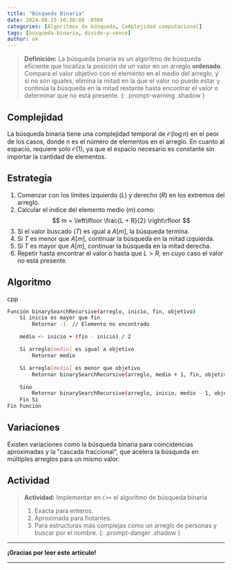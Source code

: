 ```yaml
---
title: "Búsqueda Binaria"
date: 2024-08-15 10:30:00 -0500
categories: [Algoritmos de búsqueda, Complejidad computacional]
tags: [búsqueda-binaria, divide-y-vence]
author: ok
---
```


> **Definición:** La búsqueda binaria es un algoritmo de búsqueda eficiente que localiza la posición de un valor en un arreglo **ordenado**. Compara el valor objetivo con el elemento en el medio del arreglo, y si no son iguales, elimina la mitad en la que el valor no puede estar y continúa la búsqueda en la mitad restante hasta encontrar el valor o determinar que no está presente.
{: .prompt-warning .shadow }

## Complejidad

La búsqueda binaria tiene una complejidad temporal de $\mathcal{O}(\log n)$ en el peor de los casos, donde $n$ es el número de elementos en el arreglo. En cuanto al espacio, requiere solo $\mathcal{O}(1)$, ya que el espacio necesario es constante sin importar la cantidad de elementos.

## Estrategia

1. Comenzar con los límites izquierdo ($L$) y derecho ($R$) en los extremos del arreglo.
2. Calcular el índice del elemento medio ($m$) como:  
   $$ m = \left\lfloor \frac{L + R}{2} \right\rfloor $$
3. Si el valor buscado ($T$) es igual a $A[m]$, la búsqueda termina.
4. Si $T$ es menor que $A[m]$, continuar la búsqueda en la mitad izquierda.
5. Si $T$ es mayor que $A[m]$, continuar la búsqueda en la mitad derecha.
6. Repetir hasta encontrar el valor o hasta que $L > R$, en cuyo caso el valor no está presente.

## Algoritmo

cpp
```bash
Función binarySearchRecursive(arreglo, inicio, fin, objetivo)
    Si inicio es mayor que fin
        Retornar -1  // Elemento no encontrado

    medio <- inicio + (fin - inicio) / 2

    Si arreglo[medio] es igual a objetivo
        Retornar medio

    Si arreglo[medio] es menor que objetivo
        Retornar binarySearchRecursive(arreglo, medio + 1, fin, objetivo)

    Sino
        Retornar binarySearchRecursive(arreglo, inicio, medio - 1, objetivo)
    Fin Si
Fin Función
```

## Variaciones

Existen variaciones como la búsqueda binaria para coincidencias aproximadas y la "cascada fraccional", que acelera la búsqueda en múltiples arreglos para un mismo valor.

## Actividad

> **Actividad:** Implementar en `C++` el algoritmo de búsqueda binaria
> 1. Exacta para enteros.
> 2. Aproximada para flotantes.
> 3. Para estructuras más complejas como un arreglo de personas y buscar por el nombre.
{: .prompt-danger .shadow }

---

**¡Gracias por leer este artículo!**

---